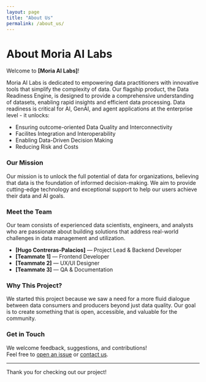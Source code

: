 ```yaml
---
layout: page
title: "About Us"
permalink: /about_us/
---
```


# About Moria AI Labs

Welcome to **[Moria AI Labs]**!

Moria AI Labs is dedicated to empowering data practitioners with innovative tools that simplify the complexity of data. Our flagship product, the Data Readiness Engine, is designed to provide a comprehensive understanding of datasets, enabling rapid insights and efficient data processing. Data readiness is critical for AI, GenAI, and agent applications at the enterprise level - it unlocks:

- Ensuring outcome-oriented Data Quality and Interconnectivity 
- Facilites Integration and Interoperability
- Enabling Data-Driven Decision Making
- Reducing Risk and Costs



### Our Mission

Our mission is to unlock the full potential of data for organizations, believing that data is the foundation of informed decision-making. We aim to provide cutting-edge technology and exceptional support to help our users achieve their data and AI goals.


### Meet the Team

Our team consists of experienced data scientists, engineers, and analysts who are passionate about building solutions that address real-world challenges in data management and utilization.

- **[Hugo Contreras-Palacios]** — Project Lead & Backend Developer  
- **[Teammate 1]** — Frontend Developer  
- **[Teammate 2]** — UX/UI Designer  
- **[Teammate 3]** — QA & Documentation  


### Why This Project?

We started this project because we saw a need for a more fluid dialogue between data consumers and producers beyond just data quality. Our goal is to create something that is open, accessible, and valuable for the community.

### Get in Touch

We welcome feedback, suggestions, and contributions!  
Feel free to [open an issue](https://github.com/your-username/your-repo/issues) or [contact us](mailto:your@email.com).

---

Thank you for checking out our project!